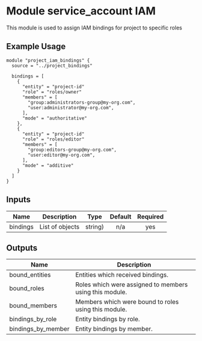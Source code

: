 # Module service_account IAM

This module is used to assign IAM bindings for project to specific roles

## Example Usage
```
module "project_iam_bindings" {
  source = "../project_bindings"

  bindings = [
    {
      "entity" = "project-id"
      "role" = "roles/owner"
      "members" = [
        "group:administrators-group@my-org.com",
        "user:administrator@my-org.com",
      ],
      "mode" = "authoritative"
    },
    {
      "entity" = "project-id"
      "role" = "roles/editor"
      "members" = [
        "group:editors-group@my-org.com",
        "user:editor@my-org.com",
      ],
      "mode" = "additive"
    }
  ]
}
```

<!-- BEGINNING OF PRE-COMMIT-TERRAFORM DOCS HOOK -->
## Inputs

| Name | Description | Type | Default | Required |
|------|-------------|:----:|:-----:|:-----:|
| bindings | List of objects | string) | n/a | yes |

## Outputs

| Name | Description |
|------|-------------|
| bound\_entities | Entities which received bindings. |
| bound\_roles | Roles which were assigned to members using this module. |
| bound\_members | Members which were bound to roles using this module. |
| bindings\_by\_role | Entity bindings by role. |
| bindings\_by\_member | Entity bindings by member. |

<!-- END OF PRE-COMMIT-TERRAFORM DOCS HOOK -->

